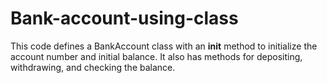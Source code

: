 # Bank-account-using-class
This code defines a BankAccount class with an __init__ method to initialize the account number and initial balance. It also has methods for depositing, withdrawing, and checking the balance.
